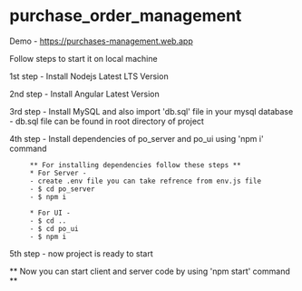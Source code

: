 # purchase_order_management

Demo - https://purchases-management.web.app

Follow steps to start it on local machine

1st step - Install Nodejs Latest LTS Version

2nd step - Install Angular Latest Version

3rd step - Install MySQL and also import 'db.sql' file in your mysql database
         - db.sql file can be found in root directory of project

4th step - Install dependencies of po_server and po_ui using 'npm i' command

         ** For installing dependencies follow these steps **
         * For Server - 
         - create .env file you can take refrence from env.js file
         - $ cd po_server
         - $ npm i

         * For UI - 
         - $ cd ..
         - $ cd po_ui
         - $ npm i 

5th step - now project is ready to start

** Now you can start client and server code by using 'npm start' command  **